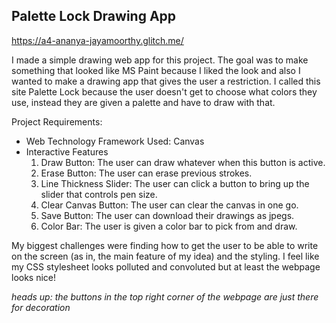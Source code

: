 ## Palette Lock Drawing App

https://a4-ananya-jayamoorthy.glitch.me/ 

I made a simple drawing web app for this project. The goal was to make something that looked like MS Paint because I liked the look and also I wanted to make a drawing app that gives the user a restriction. I called this site Palette Lock because the user doesn't get to choose what colors they use, instead they are given a palette and have to draw with that.

Project Requirements:
- Web Technology Framework Used: Canvas
- Interactive Features
    1. Draw Button: The user can draw whatever when this button is active.
    2. Erase Button: The user can erase previous strokes.
    3. Line Thickness Slider: The user can click a button to bring up the slider that controls pen size.
    4. Clear Canvas Button: The user can clear the canvas in one go.
    5. Save Button: The user can download their drawings as jpegs.
    6. Color Bar: The user is given a color bar to pick from and draw.
 
My biggest challenges were finding how to get the user to be able to write on the screen (as in, the main feature of my idea) and the styling. I feel like my CSS stylesheet looks polluted and convoluted but at least the webpage looks nice!

*heads up: the buttons in the top right corner of the webpage are just there for decoration*
